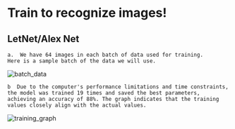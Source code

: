 #  Train to recognize images! 

## LetNet/Alex Net
    a.  We have 64 images in each batch of data used for training.
    Here is a sample batch of the data we will use.

![batch_data](https://github.com/user-attachments/assets/ae1f5165-f9b2-4d00-a1e4-862357f85cc1)


    b  Due to the computer's performance limitations and time constraints, 
    the model was trained 19 times and saved the best parameters, 
    achieving an accuracy of 88%. The graph indicates that the training values closely align with the actual values.

![training_graph](https://github.com/user-attachments/assets/bf9a61a7-9f7e-4b50-802b-2b60077ee5d6)

